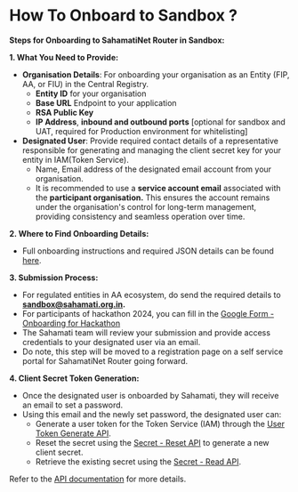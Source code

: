# How To Onboard to Sandbox ?

**Steps for Onboarding to SahamatiNet Router in Sandbox:**&#x20;

**1. What You Need to Provide:**

* **Organisation Details**: For onboarding your organisation as an Entity (FIP, AA, or FIU) in the Central Registry.
  * **Entity ID** for your organisation
  * **Base URL** Endpoint to your application
  * **RSA Public Key**
  * **IP Address**, **inbound and outbound ports** \[optional for sandbox and UAT, required for Production environment for whitelisting]
* **Designated User**: Provide required contact details of a representative responsible for generating and managing the client secret key for your entity in IAM(Token Service).
  * Name, Email address of the designated email account from your organisation.
  * &#x20;It is recommended to use a **service account email** associated with the **participant organisation.** This ensures the account remains under the organisation's control for long-term management, providing consistency and seamless operation over time.

**2. Where to Find Onboarding Details:**

* Full onboarding instructions and required JSON details can be found[ here](https://developer.sahamati.org.in/sahamatinet/proxy#onboarding-process).

**3. Submission Process:**

* For regulated entities in AA ecosystem, do send the required details to **sandbox@sahamati.org.in.**
* For participants of hackathon 2024, you can fill in the [Google Form - Onboarding for Hackathon](https://docs.google.com/forms/d/e/1FAIpQLScMsjVgSGNwKY84a3ymm2llu-yb5wQe\_x3VVeaCDMoB\_qb-nw/viewform)
* The Sahamati team will review your submission and provide access credentials to your designated user via an email.&#x20;
* Do note, this step will be moved to a registration page on a self service portal for SahamatiNet Router going forward.&#x20;

**4. Client Secret Token Generation:**

* Once the designated user is onboarded by Sahamati, they will receive an email to set a password.
* Using this email and the newly set password, the designated user can:
  * Generate a user token for the Token Service (IAM) through the [User Token Generate API](https://developer.sahamati.org.in/technical-specifications/identity-and-access-management#user-token-generate).
  * Reset the secret using the [Secret - Reset API](https://developer.sahamati.org.in/technical-specifications/identity-and-access-management#entity-secret-reset) to generate a new client secret.
  * Retrieve the existing secret using the [Secret - Read API](https://developer.sahamati.org.in/technical-specifications/identity-and-access-management#entity-secret-read).

Refer to the [API documentation](https://developer.sahamati.org.in/technical-specifications/identity-and-access-management) for more details.
